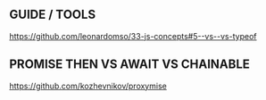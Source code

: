 

## GUIDE / TOOLS
https://github.com/leonardomso/33-js-concepts#5--vs--vs-typeof


## PROMISE THEN VS AWAIT VS CHAINABLE
https://github.com/kozhevnikov/proxymise
